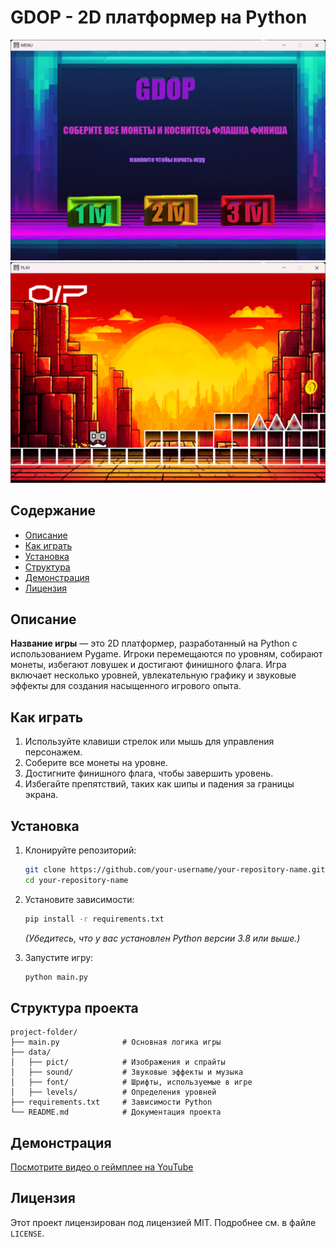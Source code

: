 # GDOP - 2D платформер на Python

![МЕНЮ](files/menu.png)
![ИГРА](files/gameplay.png)

## Содержание
- [Описание](#описание)
- [Как играть](#как-играть)
- [Установка](#установка)
- [Структура](#структура-проекта)
- [Демонстрация](#демонстрация)
- [Лицензия](#лицензия)

## Описание

**Название игры** — это 2D платформер, разработанный на Python с использованием Pygame. Игроки перемещаются по уровням, собирают монеты, избегают ловушек и достигают финишного флага. Игра включает несколько уровней, увлекательную графику и звуковые эффекты для создания насыщенного игрового опыта.

## Как играть

1. Используйте клавиши стрелок или мышь для управления персонажем.
2. Соберите все монеты на уровне.
3. Достигните финишного флага, чтобы завершить уровень.
4. Избегайте препятствий, таких как шипы и падения за границы экрана.

## Установка

1. Клонируйте репозиторий:
   ```bash
   git clone https://github.com/your-username/your-repository-name.git
   cd your-repository-name
   ```
2. Установите зависимости:
   ```bash
   pip install -r requirements.txt
   ```
   *(Убедитесь, что у вас установлен Python версии 3.8 или выше.)*

3. Запустите игру:
   ```bash
   python main.py
   ```

## Структура проекта

```
project-folder/
├── main.py              # Основная логика игры
├── data/
│   ├── pict/            # Изображения и спрайты
│   ├── sound/           # Звуковые эффекты и музыка
│   ├── font/            # Шрифты, используемые в игре
│   ├── levels/          # Определения уровней
├── requirements.txt     # Зависимости Python
└── README.md            # Документация проекта
```

## Демонстрация

[Посмотрите видео о геймплее на YouTube](https://youtube.com/your-video-link)

## Лицензия

Этот проект лицензирован под лицензией MIT. Подробнее см. в файле `LICENSE`.

